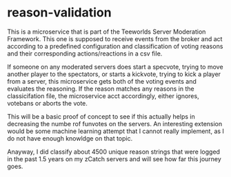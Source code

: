 # reason-validation

This is a microservice that is part of the Teeworlds Server Moderation Framework.
This one is supposed to receive events from the broker and act according to a predefined configuration and classification of voting reasons and their corresponding actions/reactions in a csv file.

If someone on any moderated servers does start a specvote, trying to move another player to the spectators, or starts a kickvote, trying to kick a player from a server, this microservice gets both of the voting events and evaluates the reasoning. If the reason matches any reasons in the classicifation file, the microservice acct accordingly, either ignores, votebans or aborts the vote.

This will be a basic proof of concept to see if this actually helps in decreasing the numbe rof funvotes on the servers.
An interesting extension would be some machine learning attempt that I cannot really implement, as I do not have enough knowldge on that topic.

Anayway, I did classify about 4500 unique reason strings that were logged in the past 1.5 years on my zCatch servers and will see how far this journey goes.
